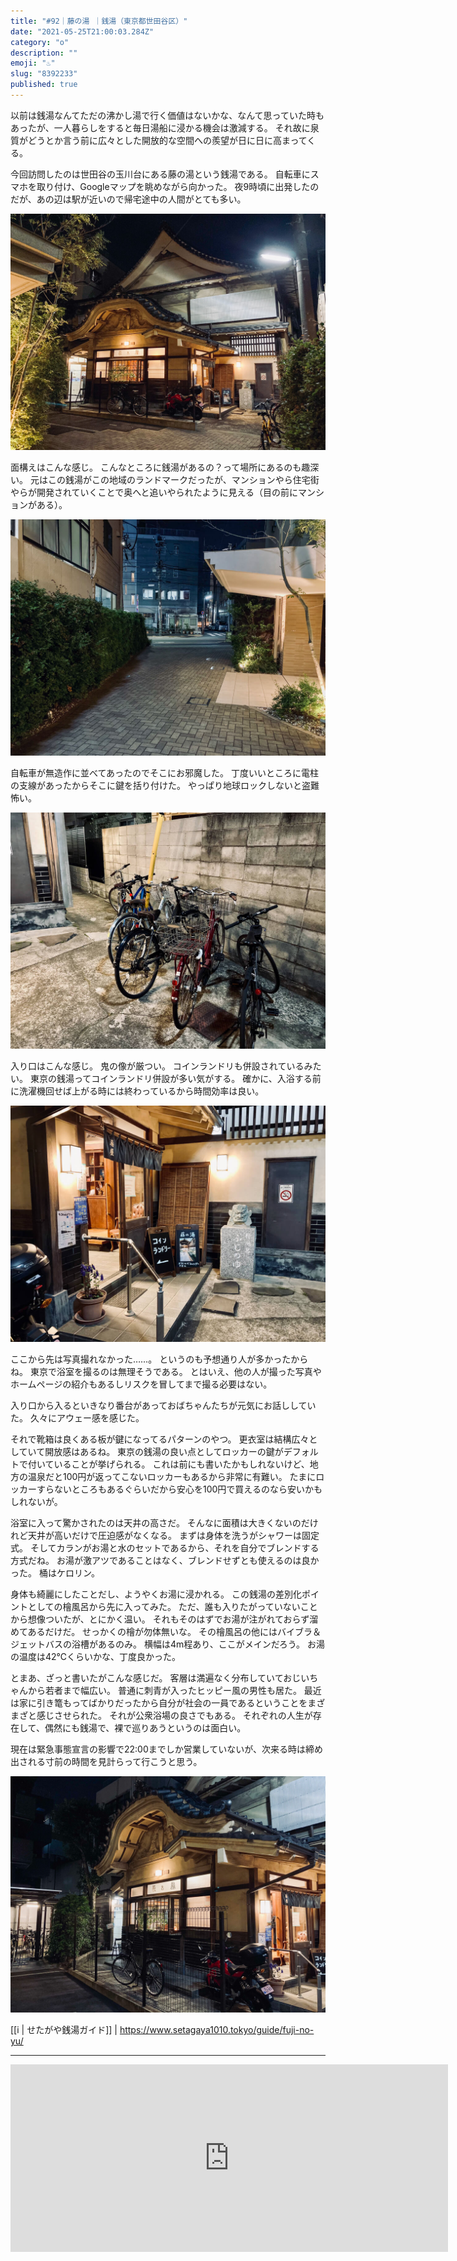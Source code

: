 ```yaml
---
title: "#92｜藤の湯 ｜銭湯（東京都世田谷区）"
date: "2021-05-25T21:00:03.284Z"
category: "o"
description: ""
emoji: "♨️"
slug: "8392233"
published: true
---
```


以前は銭湯なんてただの沸かし湯で行く価値はないかな、なんて思っていた時もあったが、一人暮らしをすると毎日湯船に浸かる機会は激減する。
それ故に泉質がどうとか言う前に広々とした開放的な空間への羨望が日に日に高まってくる。

今回訪問したのは世田谷の玉川台にある藤の湯という銭湯である。
自転車にスマホを取り付け、Googleマップを眺めながら向かった。
夜9時頃に出発したのだが、あの辺は駅が近いので帰宅途中の人間がとても多い。

![銭湯正面](./01.jpg)

面構えはこんな感じ。
こんなところに銭湯があるの？って場所にあるのも趣深い。
元はこの銭湯がこの地域のランドマークだったが、マンションやら住宅街やらが開発されていくことで奥へと追いやられたように見える（目の前にマンションがある）。

![銭湯への通り道](./02.jpg)

自転車が無造作に並べてあったのでそこにお邪魔した。
丁度いいところに電柱の支線があったからそこに鍵を括り付けた。
やっぱり地球ロックしないと盗難怖い。

![自転車置き場](./03.jpg)

入り口はこんな感じ。
鬼の像が厳つい。
コインランドリも併設されているみたい。
東京の銭湯ってコインランドリ併設が多い気がする。
確かに、入浴する前に洗濯機回せば上がる時には終わっているから時間効率は良い。

![銭湯の暖簾](./04.jpg)

ここから先は写真撮れなかった……。
というのも予想通り人が多かったからね。
東京で浴室を撮るのは無理そうである。
とはいえ、他の人が撮った写真やホームページの紹介もあるしリスクを冒してまで撮る必要はない。

入り口から入るといきなり番台があっておばちゃんたちが元気にお話ししていた。
久々にアウェー感を感じた。

それで靴箱は良くある板が鍵になってるパターンのやつ。
更衣室は結構広々としていて開放感はあるね。
東京の銭湯の良い点としてロッカーの鍵がデフォルトで付いていることが挙げられる。
これは前にも書いたかもしれないけど、地方の温泉だと100円が返ってこないロッカーもあるから非常に有難い。
たまにロッカーすらないところもあるぐらいだから安心を100円で買えるのなら安いかもしれないが。

浴室に入って驚かされたのは天井の高さだ。
そんなに面積は大きくないのだけれど天井が高いだけで圧迫感がなくなる。
まずは身体を洗うがシャワーは固定式。
そしてカランがお湯と水のセットであるから、それを自分でブレンドする方式だね。
お湯が激アツであることはなく、ブレンドせずとも使えるのは良かった。
桶はケロリン。

身体も綺麗にしたことだし、ようやくお湯に浸かれる。
この銭湯の差別化ポイントとしての檜風呂から先に入ってみた。
ただ、誰も入りたがっていないことから想像ついたが、とにかく温い。
それもそのはずでお湯が注がれておらず溜めてあるだけだ。
せっかくの檜が勿体無いな。
その檜風呂の他にはバイブラ＆ジェットバスの浴槽があるのみ。
横幅は4m程あり、ここがメインだろう。
お湯の温度は42℃くらいかな、丁度良かった。

とまあ、ざっと書いたがこんな感じだ。
客層は満遍なく分布していておじいちゃんから若者まで幅広い。
普通に刺青が入ったヒッピー風の男性も居た。
最近は家に引き篭もってばかりだったから自分が社会の一員であるということをまざまざと感じさせられた。
それが公衆浴場の良さでもある。
それぞれの人生が存在して、偶然にも銭湯で、裸で巡りあうというのは面白い。

現在は緊急事態宣言の影響で22:00までしか営業していないが、次来る時は締め出される寸前の時間を見計らって行こうと思う。

![銭湯の外観](./05.jpg)

[[i | せたがや銭湯ガイド]]
| https://www.setagaya1010.tokyo/guide/fuji-no-yu/

***

<iframe src="https://www.google.com/maps/embed?pb=!1m14!1m8!1m3!1d51891.76178805932!2d139.630945!3d35.62193!3m2!1i1024!2i768!4f13.1!3m3!1m2!1s0x0%3A0xc1cdca749857b841!2z6Jek44Gu5rmv!5e0!3m2!1sja!2sjp!4v1633239209367!5m2!1sja!2sjp" width="700" height="300" style="border:0;" allowfullscreen="" loading="lazy"></iframe>

